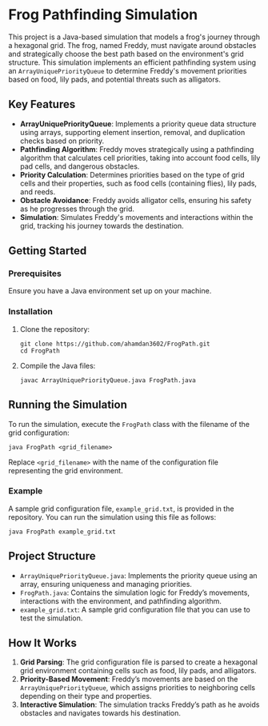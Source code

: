 <!DOCTYPE html>
<head>
</head>
<body>
    <div class="container">
        <h1>Frog Pathfinding Simulation</h1>
        <p>This project is a Java-based simulation that models a frog's journey through a hexagonal grid. The frog, named Freddy, must navigate around obstacles and strategically choose the best path based on the environment's grid structure. This simulation implements an efficient pathfinding system using an <code>ArrayUniquePriorityQueue</code> to determine Freddy's movement priorities based on food, lily pads, and potential threats such as alligators.</p>
        <h2>Key Features</h2>
        <ul>
            <li><strong>ArrayUniquePriorityQueue</strong>: Implements a priority queue data structure using arrays, supporting element insertion, removal, and duplication checks based on priority.</li>
            <li><strong>Pathfinding Algorithm</strong>: Freddy moves strategically using a pathfinding algorithm that calculates cell priorities, taking into account food cells, lily pad cells, and dangerous obstacles.</li>
            <li><strong>Priority Calculation</strong>: Determines priorities based on the type of grid cells and their properties, such as food cells (containing flies), lily pads, and reeds.</li>
            <li><strong>Obstacle Avoidance</strong>: Freddy avoids alligator cells, ensuring his safety as he progresses through the grid.</li>
            <li><strong>Simulation</strong>: Simulates Freddy's movements and interactions within the grid, tracking his journey towards the destination.</li>
        </ul>
        <h2>Getting Started</h2>
        <h3>Prerequisites</h3>
        <p>Ensure you have a Java environment set up on your machine.</p>
        <h3>Installation</h3>
        <ol>
            <li>Clone the repository:</li>
            <pre><code>git clone https://github.com/ahamdan3602/FrogPath.git
cd FrogPath</code></pre>
            <li>Compile the Java files:</li>
            <pre><code>javac ArrayUniquePriorityQueue.java FrogPath.java</code></pre>
        </ol>
        <h2>Running the Simulation</h2>
        <p>To run the simulation, execute the <code>FrogPath</code> class with the filename of the grid configuration:</p>
        <pre><code>java FrogPath &lt;grid_filename&gt;</code></pre>
        <p>Replace <code>&lt;grid_filename&gt;</code> with the name of the configuration file representing the grid environment.</p>
        <h3>Example</h3>
        <p>A sample grid configuration file, <code>example_grid.txt</code>, is provided in the repository. You can run the simulation using this file as follows:</p>
        <pre><code>java FrogPath example_grid.txt</code></pre>
        <h2>Project Structure</h2>
        <ul>
            <li><code>ArrayUniquePriorityQueue.java</code>: Implements the priority queue using an array, ensuring uniqueness and managing priorities.</li>
            <li><code>FrogPath.java</code>: Contains the simulation logic for Freddy’s movements, interactions with the environment, and pathfinding algorithm.</li>
            <li><code>example_grid.txt</code>: A sample grid configuration file that you can use to test the simulation.</li>
        </ul>
        <h2>How It Works</h2>
        <ol>
            <li><strong>Grid Parsing</strong>: The grid configuration file is parsed to create a hexagonal grid environment containing cells such as food, lily pads, and alligators.</li>
            <li><strong>Priority-Based Movement</strong>: Freddy’s movements are based on the <code>ArrayUniquePriorityQueue</code>, which assigns priorities to neighboring cells depending on their type and properties.</li>
            <li><strong>Interactive Simulation</strong>: The simulation tracks Freddy’s path as he avoids obstacles and navigates towards his destination.</li>
        </ol>
    </div>
</body>
</html>
